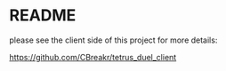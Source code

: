 # README

please see the client side of this project for more details: 

https://github.com/CBreakr/tetrus_duel_client